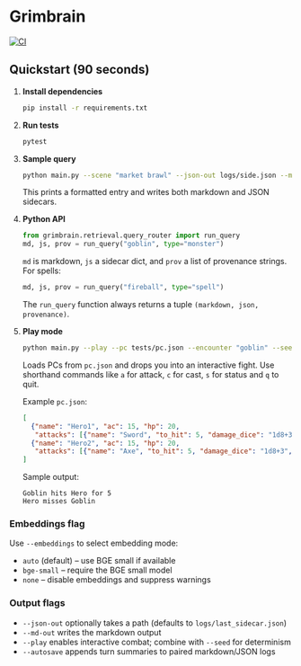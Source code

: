 # Grimbrain
[![CI](https://github.com/OWNER/REPO/actions/workflows/ci.yml/badge.svg)](https://github.com/OWNER/REPO/actions/workflows/ci.yml)

## Quickstart (90 seconds)

1. **Install dependencies**
   ```bash
   pip install -r requirements.txt
   ```
2. **Run tests**
   ```bash
   pytest
   ```
3. **Sample query**
   ```bash
   python main.py --scene "market brawl" --json-out logs/side.json --md-out logs/side.md
   ```
   This prints a formatted entry and writes both markdown and JSON sidecars.
4. **Python API**
   ```python
   from grimbrain.retrieval.query_router import run_query
   md, js, prov = run_query("goblin", type="monster")
   ```
   `md` is markdown, `js` a sidecar dict, and `prov` a list of provenance strings. For spells:
   ```python
   md, js, prov = run_query("fireball", type="spell")
   ```
   The ``run_query`` function always returns a tuple ``(markdown, json, provenance)``.

5. **Play mode**
   ```bash
   python main.py --play --pc tests/pc.json --encounter "goblin" --seed 1 --autosave
   ```
   Loads PCs from ``pc.json`` and drops you into an interactive fight. Use
   shorthand commands like `a` for attack, `c` for cast, `s` for status and `q` to quit.

   Example ``pc.json``:
   ```json
   [
     {"name": "Hero1", "ac": 15, "hp": 20,
      "attacks": [{"name": "Sword", "to_hit": 5, "damage_dice": "1d8+3", "type": "melee"}]},
     {"name": "Hero2", "ac": 15, "hp": 20,
      "attacks": [{"name": "Axe", "to_hit": 5, "damage_dice": "1d8+3", "type": "melee"}]}
   ]
   ```

   Sample output:
   ```
   Goblin hits Hero for 5
   Hero misses Goblin
   ```

### Embeddings flag

Use `--embeddings` to select embedding mode:
- `auto` (default) – use BGE small if available
- `bge-small` – require the BGE small model
- `none` – disable embeddings and suppress warnings

### Output flags

- `--json-out` optionally takes a path (defaults to `logs/last_sidecar.json`)
- `--md-out` writes the markdown output
- `--play` enables interactive combat; combine with `--seed` for determinism
- `--autosave` appends turn summaries to paired markdown/JSON logs
